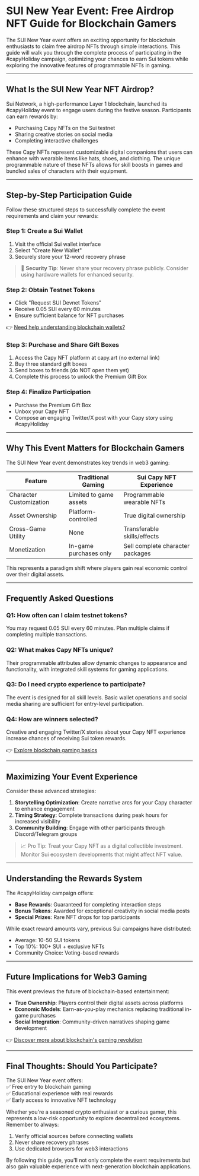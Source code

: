 # SUI New Year Event: Free Airdrop NFT Guide for Blockchain Gamers  

The SUI New Year event offers an exciting opportunity for blockchain enthusiasts to claim free airdrop NFTs through simple interactions. This guide will walk you through the complete process of participating in the #capyHoliday campaign, optimizing your chances to earn Sui tokens while exploring the innovative features of programmable NFTs in gaming.  

---

## What Is the SUI New Year NFT Airdrop?  

Sui Network, a high-performance Layer 1 blockchain, launched its #capyHoliday event to engage users during the festive season. Participants can earn rewards by:  
- Purchasing Capy NFTs on the Sui testnet  
- Sharing creative stories on social media  
- Completing interactive challenges  

These Capy NFTs represent customizable digital companions that users can enhance with wearable items like hats, shoes, and clothing. The unique programmable nature of these NFTs allows for skill boosts in games and bundled sales of characters with their equipment.  

---

## Step-by-Step Participation Guide  

Follow these structured steps to successfully complete the event requirements and claim your rewards:  

### Step 1: Create a Sui Wallet  
1. Visit the official Sui wallet interface  
2. Select "Create New Wallet"  
3. Securely store your 12-word recovery phrase  

> 🔐 **Security Tip**: Never share your recovery phrase publicly. Consider using hardware wallets for enhanced security.  

### Step 2: Obtain Testnet Tokens  
- Click "Request SUI Devnet Tokens"  
- Receive 0.05 SUI every 60 minutes  
- Ensure sufficient balance for NFT purchases  

👉 [Need help understanding blockchain wallets?](https://bit.ly/okx-bonus)  

### Step 3: Purchase and Share Gift Boxes  
1. Access the Capy NFT platform at capy.art (no external link)  
2. Buy three standard gift boxes  
3. Send boxes to friends (do NOT open them yet)  
4. Complete this process to unlock the Premium Gift Box  

### Step 4: Finalize Participation  
- Purchase the Premium Gift Box  
- Unbox your Capy NFT  
- Compose an engaging Twitter/X post with your Capy story using #capyHoliday  

---

## Why This Event Matters for Blockchain Gamers  

The SUI New Year event demonstrates key trends in web3 gaming:  

| Feature               | Traditional Gaming       | Sui Capy NFT Experience         |  
|-----------------------|--------------------------|----------------------------------|  
| Character Customization | Limited to game assets   | Programmable wearable NFTs       |  
| Asset Ownership        | Platform-controlled      | True digital ownership           |  
| Cross-Game Utility     | None                     | Transferable skills/effects      |  
| Monetization           | In-game purchases only   | Sell complete character packages |  

This represents a paradigm shift where players gain real economic control over their digital assets.  

---

## Frequently Asked Questions  

### Q1: How often can I claim testnet tokens?  
You may request 0.05 SUI every 60 minutes. Plan multiple claims if completing multiple transactions.  

### Q2: What makes Capy NFTs unique?  
Their programmable attributes allow dynamic changes to appearance and functionality, with integrated skill systems for gaming applications.  

### Q3: Do I need crypto experience to participate?  
The event is designed for all skill levels. Basic wallet operations and social media sharing are sufficient for entry-level participation.  

### Q4: How are winners selected?  
Creative and engaging Twitter/X stories about your Capy NFT experience increase chances of receiving Sui token rewards.  

👉 [Explore blockchain gaming basics](https://bit.ly/okx-bonus)  

---

## Maximizing Your Event Experience  

Consider these advanced strategies:  
1. **Storytelling Optimization**: Create narrative arcs for your Capy character to enhance engagement  
2. **Timing Strategy**: Complete transactions during peak hours for increased visibility  
3. **Community Building**: Engage with other participants through Discord/Telegram groups  

> 📈 Pro Tip: Treat your Capy NFT as a digital collectible investment. Monitor Sui ecosystem developments that might affect NFT value.  

---

## Understanding the Rewards System  

The #capyHoliday campaign offers:  
- **Base Rewards**: Guaranteed for completing interaction steps  
- **Bonus Tokens**: Awarded for exceptional creativity in social media posts  
- **Special Prizes**: Rare NFT drops for top participants  

While exact reward amounts vary, previous Sui campaigns have distributed:  
- Average: 10-50 SUI tokens  
- Top 10%: 100+ SUI + exclusive NFTs  
- Community Choice: Voting-based rewards  

---

## Future Implications for Web3 Gaming  

This event previews the future of blockchain-based entertainment:  
- **True Ownership**: Players control their digital assets across platforms  
- **Economic Models**: Earn-as-you-play mechanics replacing traditional in-game purchases  
- **Social Integration**: Community-driven narratives shaping game development  

👉 [Discover more about blockchain's gaming revolution](https://bit.ly/okx-bonus)  

---

## Final Thoughts: Should You Participate?  

The SUI New Year event offers:  
✅ Free entry to blockchain gaming  
✅ Educational experience with real rewards  
✅ Early access to innovative NFT technology  

Whether you're a seasoned crypto enthusiast or a curious gamer, this represents a low-risk opportunity to explore decentralized ecosystems. Remember to always:  
1. Verify official sources before connecting wallets  
2. Never share recovery phrases  
3. Use dedicated browsers for web3 interactions  

By following this guide, you'll not only complete the event requirements but also gain valuable experience with next-generation blockchain applications.